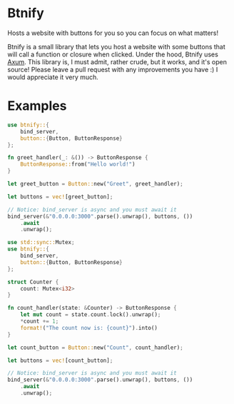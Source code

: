 # Btnify
Hosts a website with buttons for you so you can focus on what matters!

Btnify is a small library that lets you host a website with some buttons that will call a function or closure
when clicked. Under the hood, Btnify uses [Axum](https://crates.io/crates/axum). This library is, I must admit,
rather crude, but it works, and it's open source! Please leave a pull request with any improvements you have :)
I would appreciate it very much.

# Examples

```rust
use btnify::{
	bind_server,
	button::{Button, ButtonResponse}
};

fn greet_handler(_: &()) -> ButtonResponse {
    ButtonResponse::from("Hello world!")
}

let greet_button = Button::new("Greet", greet_handler);

let buttons = vec![greet_button];

// Notice: bind_server is async and you must await it
bind_server(&"0.0.0.0:3000".parse().unwrap(), buttons, ())
    .await
    .unwrap();
```

```rust
use std::sync::Mutex;
use btnify::{
	bind_server,
	button::{Button, ButtonResponse}
};

struct Counter {
    count: Mutex<i32>
}

fn count_handler(state: &Counter) -> ButtonResponse {
    let mut count = state.count.lock().unwrap();
    *count += 1;
    format!("The count now is: {count}").into()
}

let count_button = Button::new("Count", count_handler);

let buttons = vec![count_button];

// Notice: bind_server is async and you must await it
bind_server(&"0.0.0.0:3000".parse().unwrap(), buttons, ())
    .await
    .unwrap();
```
